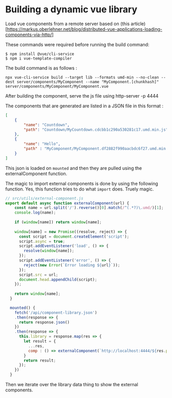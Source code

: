 # Building a dynamic vue library

Load vue components from a remote server based on (this article)[https://markus.oberlehner.net/blog/distributed-vue-applications-loading-components-via-http/]


These commands were required before running the build command: 

```
$ npm install @vue/cli-service
$ npm i vue-template-compiler
```

The build command is as follows :

```
npx vue-cli-service build --target lib --formats umd-min --no-clean --dest server/components/MyComponent --name "MyComponent.[chunkhash]" server/components/MyComponent/MyComponent.vue

```

After building the component, serve the js file using http-server -p 4444

The components that are generated are listed in a JSON file in this format :

```json
[
    {
        "name": "Countdown", 
        "path": "Countdown/MyCountdown.cdcbb1c290a530281c17.umd.min.js"
    },
    {
        "name": "Hello", 
        "path" : "MyComponent/MyComponent.df2882f990aacbdc6f27.umd.min.js"
    }
]

```

This json is loaded on `mounted` and then they are pulled using the externalComponent function. 


The magic to import external components is done by using the following function. Yes, this function tries to do what `import` does. Truely magic. 

```js
// src/utils/external-component.js
export default async function externalComponent(url) {
    const name = url.split('/').reverse()[0].match(/^(.*?)\.umd/)[1];
    console.log(name);
  
    if (window[name]) return window[name];
  
    window[name] = new Promise((resolve, reject) => {
      const script = document.createElement('script');
      script.async = true;
      script.addEventListener('load', () => {
        resolve(window[name]);
      });
      script.addEventListener('error', () => {
        reject(new Error(`Error loading ${url}`));
      });
      script.src = url;
      document.head.appendChild(script);
    });
  
    return window[name];
  }
```

```js
  mounted() {
    fetch('/api/component-library.json')
    .then(response => {
      return response.json()
    })
    .then(response => {
      this.library = response.map(res => {
        let result = {
          ...res,
          comp : () => externalComponent(`http://localhost:4444/${res.path}`)
        } 
        return result;
      });
    })
  }
```


Then we iterate over the library data thing to show the external components. 